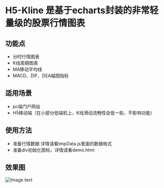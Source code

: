 # H5-Kline 是基于echarts封装的非常轻量级的股票行情图表
## 功能点
  - 分时行情图表
  - K线周期图表
  - MA移动平均线
  - MACD、DIF、DEA幅图指标
## 适用场景
  - pc端门户网站
  - H5移动端（在小部分低端机上，K线滑动流畅性会低一些，不影响功能）
## 使用方法
  - 准备行情数据 详情请看tmpData.js里面的数据格式
  - 准备div初始化图标，详情请看demo.html
## 效果图
![Image text](https://github.com/2557606319/H5-Kline/kline1.gif) 

